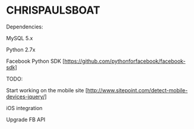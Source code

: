 CHRISPAULSBOAT
==============

Dependencies:

MySQL 5.x

Python 2.7x

Facebook Python SDK [https://github.com/pythonforfacebook/facebook-sdk]

TODO:

Start working on the mobile site [http://www.sitepoint.com/detect-mobile-devices-jquery/]

iOS integration

Upgrade FB API
